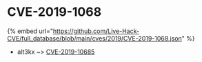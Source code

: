 # CVE-2019-1068
{% embed url="https://github.com/Live-Hack-CVE/full_database/blob/main/cves/2019/CVE-2019-1068.json" %}

* alt3kx ~> [CVE-2019-10685](https://www.alice-snow.ru/2019/database/cve-2019-1068/cve-2019-10685-alt3kx)